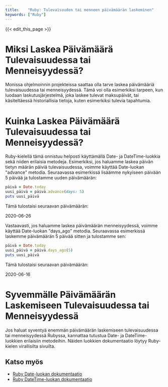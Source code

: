 ```yaml
---
title:    "Ruby: Tulevaisuuden tai menneen päivämäärän laskeminen"
keywords: ["Ruby"]
---
```


{{< edit_this_page >}}

# Miksi Laskea Päivämäärä Tulevaisuudessa tai Menneisyydessä?

Monissa ohjelmoinnin projekteissa saattaa olla tarve laskea päivämääriä tulevaisuudessa tai menneisyydessä. Tämä voi olla esimerkiksi tarpeen, kun luodaan laskutusjärjestelmä, joka laskee tulevat maksupäivät, tai käsiteltäessä historiallisia tietoja, kuten esimerkiksi tulevia tapahtumia.

# Kuinka Laskea Päivämäärä Tulevaisuudessa tai Menneisyydessä?

Ruby-kielellä tämä onnistuu helposti käyttämällä Date- ja DateTime-luokkia sekä niiden erilaisia metodeja. Esimerkiksi, jos haluamme laskea päivän tietyn määrän päiviä tulevaisuudessa, voimme käyttää Date-luokan "advance" metodia. Seuraavassa esimerkissä lisäämme nykyiseen päivään 5 päivää ja tulostamme uuden päivämäärän:

```Ruby
päivä = Date.today
uusi_päivä = päivä.advance(days: 5)
puts uusi_päivä
```

Tämä tulostaisi seuraavan päivämäärän:

2020-06-26

Vastaavasti, jos haluamme laskea päivämäärän menneisyydessä, voimme käyttää Date-luokan "days_ago" metodia. Seuraavassa esimerkissä laskemme päivämäärän 5 päivää sitten ja tulostamme sen:

```Ruby
päivä = Date.today
uusi_päivä = päivä.days_ago(5)
puts uusi_päivä
```

Tämä tulostaisi seuraavan päivämäärän:

2020-06-16

# Syvemmälle Päivämäärän Laskemiseen Tulevaisuudessa tai Menneisyydessä

Jos haluat syventyä enemmän päivämäärän laskemiseen tulevaisuudessa tai menneisyydessä Rubyssa, kannattaa tutustua Date- ja DateTime-luokkien erilaisiin metodeihin. Näiden luokkien dokumentaatio löytyy Ruby-kielen virallisilta sivuilta.

## Katso myös

- [Ruby Date-luokan dokumentaatio](https://ruby-doc.org/stdlib-2.7.3/libdoc/date/rdoc/Date.html)
- [Ruby DateTime-luokan dokumentaatio](https://ruby-doc.org/stdlib-2.7.3/libdoc/date/rdoc/DateTime.html)